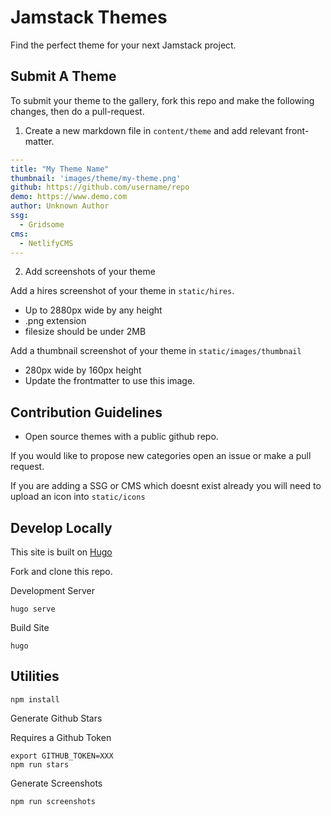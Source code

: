 # Jamstack Themes

Find the perfect theme for your next Jamstack project.

## Submit A Theme

To submit your theme to the gallery, fork this repo and make the following changes, then do a pull-request.

1. Create a new markdown file in `content/theme` and add relevant front-matter.

```yaml
---
title: "My Theme Name"
thumbnail: 'images/theme/my-theme.png'
github: https://github.com/username/repo
demo: https://www.demo.com
author: Unknown Author
ssg:
  - Gridsome
cms:
  - NetlifyCMS
---
```

2. Add screenshots of your theme

Add a hires screenshot of your theme in `static/hires`. 

* Up to 2880px wide by any height
* .png extension
* filesize should be under 2MB

Add a thumbnail screenshot of your theme in `static/images/thumbnail` 

* 280px wide by 160px height
* Update the frontmatter to use this image.

## Contribution Guidelines

* Open source themes with a public github repo.

If you would like to propose new categories open an issue or make a pull request.

If you are adding a SSG or CMS which doesnt exist already you will need to upload an icon into `static/icons`

## Develop Locally

This site is built on [Hugo](https://gohugo.io/)

Fork and clone this repo.

Development Server

```
hugo serve
```

Build Site

```
hugo
```

## Utilities

```
npm install
```

Generate Github Stars

Requires a Github Token 

```
export GITHUB_TOKEN=XXX
npm run stars
```

Generate Screenshots

```
npm run screenshots
```
